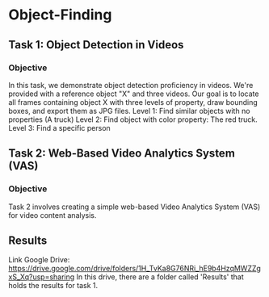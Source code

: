# Object-Finding
## Task 1: Object Detection in Videos
### Objective
In this task, we demonstrate object detection proficiency in videos. We're provided with a reference object "X" and three videos. Our goal is to locate all frames containing object X with three levels of property, draw bounding boxes, and export them as JPG files.
Level 1: Find similar objects with no properties (A truck)
Level 2: Find object with color property: The red truck.
Level 3: Find a specific person

## Task 2: Web-Based Video Analytics System (VAS)
### Objective
Task 2 involves creating a simple web-based Video Analytics System (VAS) for video content analysis.
## Results
Link Google Drive: https://drive.google.com/drive/folders/1H_TvKa8G76NRi_hE9b4HzqMWZZgxS_Xq?usp=sharing
In this drive, there are a folder called 'Results' that holds the results for task 1.
  
